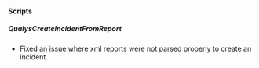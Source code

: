 
#### Scripts
##### **QualysCreateIncidentFromReport**
- Fixed an issue where xml reports were not parsed properly to create an incident.